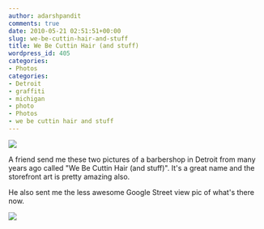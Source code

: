 ```yaml
---
author: adarshpandit
comments: true
date: 2010-05-21 02:51:51+00:00
slug: we-be-cuttin-hair-and-stuff
title: We Be Cuttin Hair (and stuff)
wordpress_id: 405
categories:
- Photos
categories:
- Detroit
- graffiti
- michigan
- photo
- Photos
- we be cuttin hair and stuff
---
```


[![](http://activationenergy.files.wordpress.com/2010/05/webecuttinhairandstuff.jpg?w=208)](http://activationenergy.files.wordpress.com/2010/05/webecuttinhairandstuff.jpg)

A friend send me these two pictures of a barbershop in Detroit from many years ago called "We Be Cuttin Hair (and stuff)". It's a great name and the storefront art is pretty amazing also.

He also sent me the less awesome Google Street view pic of what's there now.

[![](http://activationenergy.files.wordpress.com/2010/05/picture-3.png?w=300)](http://activationenergy.files.wordpress.com/2010/05/picture-3.png)
